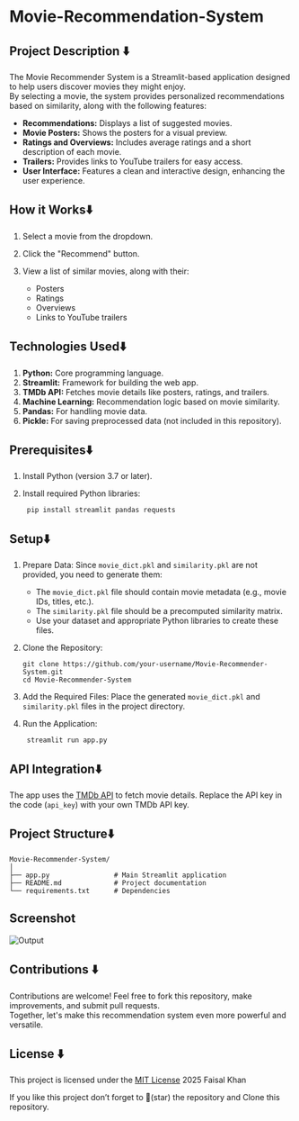 # Movie-Recommendation-System

## Project Description ⬇️
<p>
  The Movie Recommender System is a Streamlit-based application designed to help users discover movies they might enjoy.<br>
  By selecting a movie, the system provides personalized recommendations based on similarity, along with the following features:<br>
  
   * <strong>Recommendations:</strong> Displays a list of suggested movies.
   * <strong>Movie Posters:</strong> Shows the posters for a visual preview.
   * <strong>Ratings and Overviews:</strong> Includes average ratings and a short description of each movie.
   * <strong>Trailers:</strong> Provides links to YouTube trailers for easy access.
   * <strong>User Interface:</strong> Features a clean and interactive design, enhancing the user experience.
    
</p>

## How it Works⬇️

  1. Select a movie from the dropdown.
  2. Click the "Recommend" button.
  3. View a list of similar movies, along with their:

        * Posters
        * Ratings
        * Overviews
        * Links to YouTube trailers

## Technologies Used⬇️

  1. **Python:** Core programming language.
  2. **Streamlit:** Framework for building the web app.
  3. **TMDb API:** Fetches movie details like posters, ratings, and trailers.
  4. **Machine Learning:** Recommendation logic based on movie similarity.
  5. **Pandas:** For handling movie data.
  6. **Pickle:** For saving preprocessed data (not included in this repository).

## Prerequisites⬇️

 1. Install Python (version 3.7 or later).
 2. Install required Python libraries:

         pip install streamlit pandas requests

## Setup⬇️

 1. Prepare Data:
    Since `movie_dict.pkl` and `similarity.pkl` are not provided, you need to generate them:

       * The `movie_dict.pkl` file should contain movie metadata (e.g., movie IDs, titles, etc.).
       * The `similarity.pkl` file should be a precomputed similarity matrix.
       * Use your dataset and appropriate Python libraries to create these files.
2. Clone the Repository:
   
       git clone https://github.com/your-username/Movie-Recommender-System.git
       cd Movie-Recommender-System
   
4. Add the Required Files:
    Place the generated `movie_dict.pkl` and `similarity.pkl` files in the project directory.
   
5. Run the Application:
   
        streamlit run app.py

## API Integration⬇️

   The app uses the [TMDb API](https://developer.themoviedb.org/reference/intro/getting-started) to fetch movie details. Replace the API key in the code (`api_key`) with your own TMDb API key.

## Project Structure⬇️

    Movie-Recommender-System/
    │
    ├── app.py                # Main Streamlit application
    ├── README.md             # Project documentation
    └── requirements.txt      # Dependencies


## Screenshot

![Output](https://github.com/user-attachments/assets/b48deaee-7c2d-4a1c-81e1-f1db3b5bfb33)


## Contributions ⬇️
<p>Contributions are welcome! Feel free to fork this repository, make improvements, and submit pull requests.<br>
    Together, let's make this recommendation system even more powerful and versatile.</p>

## License ⬇️
This project is licensed under the [MIT License](https://github.com/Faisal-khann/Movie-Recommendatio-System?tab=MIT-1-ov-file)
2025 Faisal Khan
<p>If you like this project don’t forget to 🌟(star) the repository and Clone this repository.</p>

